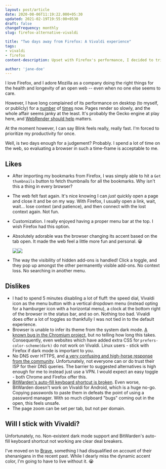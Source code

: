 ```yaml
---
layout: post/article
date: 2020-08-06T11:19:22.000+05:30
updated: 2021-02-19T19:55:00+0530
draft: false
changeFrequency: monthly
slug: firefox-alternative-vivaldi

title: "Two days away from Firefox: A Vivaldi experience"
tags:
- vivaldi
- firefox
content-description: Upset with Firefox's performance, I decided to trial other browsers on the market. Here's my experience with Vivaldi after having used it for 2 days.

author: 'jane-doe'
---
```


I love Firefox, and I adore Mozilla as a company doing the right things for the health and longevity of an open web -- even when no one else seems to care.

However, I have long complained of its performance on desktop (to myself, or publicly) for a [number](https://fosstodon.org/web/statuses/104312278659407479) of [times](https://fosstodon.org/web/statuses/104631969365245588) now. Pages render so slowly, and the whole affair seems janky at the least. It's probably the Gecko engine at play here, and [WebRender should help](https://hacks.mozilla.org/2017/10/the-whole-web-at-maximum-fps-how-webrender-gets-rid-of-jank/) matters.

At the moment however, I can say Blink feels really, really fast. I'm forced to prioritize my productivity for once.

Well, is two days enough for a judgement? Probably. I spend a lot of time on the web, so evaluating a browser in such a time-frame is acceptable to me.

## Likes

* After importing my bookmarks from Firefox, I was simply able to hit a `Get thumbnails` button to fetch thumbnails for all the bookmarks. Why isn't this a thing in every browser?
* The web felt fast again. It's nice knowing I can _just_ quickly open a page and close it and be on my way. With Firefox, I usually open a link, wait, wait... lose context (and patience), and then connect with the lost context again. Not fun.
* Customization. I really enjoyed having a proper menu bar at the top. I wish Firefox had this option.
* Absolutely adorable was the browser changing its accent based on the tab open. It made the web feel a little more fun and personal. 😀

  ![](/assets/img/2020/08/vivaldi_fosstodon.png)![](/assets/img/2020/08/vivaldo_plausible.png)
* The way the visibility of hidden add-ons is handled! Click a toggle, and they pop up amongst the other permanently visible add-ons. No context loss. No searching in another menu.

## Dislikes

* I had to spend 5 minutes disabling a lot of fluff: the speed dial, Vivaldi icon as the menu button with a vertical dropdown menu (instead opting for a hamburger icon with a horizontal menu), a clock at the bottom right of the browser in the status bar, and so on. Nothing too bad. Vivaldi does offer a lot of toggles so thankfully I was not tied in to the default experience.
* Browser is unable to infer its theme from the system dark mode. [A known bug in the Chromium project](https://bugs.chromium.org/p/chromium/issues/detail?id=998903), but no telling how long this takes. Consequently, even websites which have added extra CSS for `prefers-color-scheme(dark)` do not work on Vivaldi. Linux users - stick with Firefox if dark mode is important to you.
* No DNS over HTTPS, and [a very confusing and high-horse response from the community](https://forum.vivaldi.net/topic/44672/dns-over-https-needs-to-be-implemented). Unfortunately, not everyone can or do trust their ISP for their DNS queries. The barrier to suggested alternatives is high enough for me to instead just use a VPN. I would expect an easy toggle - both Chrome and Firefox offer this.
* [BitWarden's auto-fill keyboard shortcut is broken](https://forum.vivaldi.net/topic/43370/bitwarden-autofill-shorcut-broken-on-newer-vivaldi). Even worse, BitWarden doesn't work on Vivaldi for Android, which is a huge no-go. Copying passwords to paste them in defeats the point of using a password manager. With so much clipboard "bugs" coming out in the open, this feels unsafe.
* The page zoom can be set per tab, but not per domain.

## Will I stick with Vivaldi?

Unfortunately, no. Non-existent dark mode support and BitWarden's auto-fill keyboard shortcut not working are clear deal breakers.

I've moved on to [Brave](https://brave.com/), something I had disqualified on account of their shenanigans in the recent past. While I dearly miss the dynamic accent color, I'm going to have to live without it. 😭

